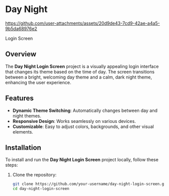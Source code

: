 # Day Night

https://github.com/user-attachments/assets/20d9de43-7cd9-42ae-a4a5-9b5da68976e2

 Login Screen

## Overview
The **Day Night Login Screen** project is a visually appealing login interface that changes its theme based on the time of day. The screen transitions between a bright, welcoming day theme and a calm, dark night theme, enhancing the user experience.

## Features
- **Dynamic Theme Switching**: Automatically changes between day and night themes.
- **Responsive Design**: Works seamlessly on various devices.
- **Customizable**: Easy to adjust colors, backgrounds, and other visual elements.

## Installation
To install and run the **Day Night Login Screen** project locally, follow these steps:

1. Clone the repository:
   ```bash
   git clone https://github.com/your-username/day-night-login-screen.git
   cd day-night-login-screen
